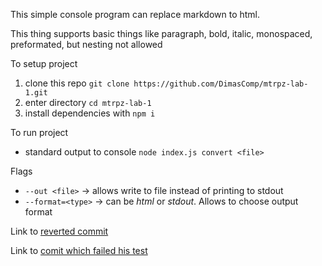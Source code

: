 This simple console program can replace markdown to html.

This thing supports basic things like paragraph, bold, italic, monospaced, preformated, but nesting not allowed

To setup project
1. clone this repo `git clone https://github.com/DimasComp/mtrpz-lab-1.git`
2. enter directory `cd mtrpz-lab-1`
3. install dependencies with `npm i`

To run project
- standard output to console `node index.js convert <file>`

Flags
- `--out <file>` -> allows write to file instead of printing to stdout
- `--format=<type>` -> can be _html_ or _stdout_. Allows to choose output format 

Link to [reverted commit](https://github.com/DimasComp/mtrpz-lab-1/commit/6fc88c1d26483ed0dc81adef576366b8db7e9fb4)

Link to [comit which failed his test](https://github.com/DimasComp/mtrpz-lab-2/commit/a6655065811af3be8ac136cc9f5c6e381baa0589)